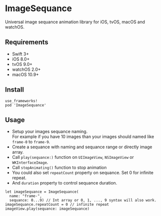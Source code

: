 ImageSequance
===

Universal image sequance animation library for iOS, tvOS, macOS and watchOS.

Requirements
----

* Swift 3+
* iOS 8.0+
* tvOS 9.0+
* watchOS 2.0+
* macOS 10.9+

Install
----

```
use_frameworks!
pod 'ImageSequance'
```

Usage
----

* Setup your images sequance naming.  
  For example if you have 10 images than your images should named like `frame-0` to `frame-9`.
* Create a sequance with naming and sequance range or directly image array.
* Call `play(sequance:)` function on `UIImageView`, `NSImageView` or `WKInterfaceImage`.
* Call `stopAnimating()` function to stop animation
* You could also set `repeatCount` property on sequance. Set 0 for infinite repeat.
* And `duration` property to control sequance duration.

```
let imageSequance = ImageSequance(
  name: "frame-",
  sequance: 0...9) // Int array or 0, 1, ..., 9 syntax will also work.
imageSequance.repeatCount = 0 // infinite repeat
imageView.play(sequance: imageSequance)
```

